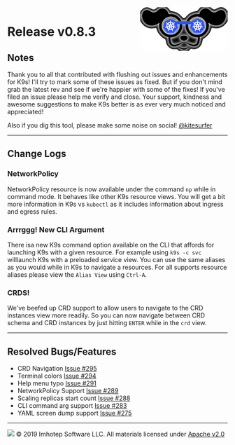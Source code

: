<img src="https://raw.githubusercontent.com/derailed/k9s/master/assets/k9s_small.png" align="right" width="200" height="auto"/>

# Release v0.8.3

## Notes

Thank you to all that contributed with flushing out issues and enhancements for K9s! I'll try to mark some of these issues as fixed. But if you don't mind grab the latest rev and see if we're happier with some of the fixes! If you've filed an issue please help me verify and close. Your support, kindness and awesome suggestions to make K9s better is as ever very much noticed and appreciated!

Also if you dig this tool, please make some noise on social! [@kitesurfer](https://twitter.com/kitesurfer)

---

## Change Logs

### NetworkPolicy

NetworkPolicy resource is now available under the command `np` while in command mode. It behaves like other K9s resource views. You will get a bit more information in K9s vs `kubectl` as it includes information about ingress and egress rules.

### Arrrggg! New CLI Argument

There isa new K9s command option available on the CLI that affords for launching K9s with a given resource. For example using `k9s -c svc` willlaunch K9s with a preloaded service view. You can use the same aliases as you would while in K9s to navigate a resources. For all supports resource aliases please view the `Alias View` using `Ctrl-A`.

### CRDS!

We've beefed up CRD support to allow users to navigate to the CRD instances view more readily. So you can now navigate between CRD schema and CRD instances by just hitting `ENTER` while in the `crd` view.

---

## Resolved Bugs/Features

+ CRD Navigation [Issue #295](https://github.com/derailed/k9s/issues/295)
+ Terminal colors [Issue #294](https://github.com/derailed/k9s/issues/294)
+ Help menu typo [Issue #291](https://github.com/derailed/k9s/issues/291)
+ NetworkPolicy Support [Issue #289](https://github.com/derailed/k9s/issues/289)
+ Scaling replicas start count [Issue #288](https://github.com/derailed/k9s/issues/288)
+ CLI command arg support [Issue #283](https://github.com/derailed/k9s/issues/283)
+ YAML screen dump support [Issue #275](https://github.com/derailed/k9s/issues/275)

---

<img src="https://raw.githubusercontent.com/derailed/k9s/master/assets/imhotep_logo.png" width="32" height="auto"/> © 2019 Imhotep Software LLC. All materials licensed under [Apache v2.0](http://www.apache.org/licenses/LICENSE-2.0)
